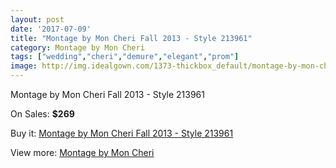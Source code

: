 ```yaml
---
layout: post
date: '2017-07-09'
title: "Montage by Mon Cheri Fall 2013 - Style 213961"
category: Montage by Mon Cheri
tags: ["wedding","cheri","demure","elegant","prom"]
image: http://img.idealgown.com/1373-thickbox_default/montage-by-mon-cheri-fall-2013-style-213961.jpg
---
```

Montage by Mon Cheri Fall 2013 - Style 213961

On Sales: **$269**
<a href="https://www.idealgown.com/en/montage-by-mon-cheri/623-montage-by-mon-cheri-fall-2013-style-213961.html"><amp-img layout="responsive" width="600" height="600" src="//img.idealgown.com/1373-thickbox_default/montage-by-mon-cheri-fall-2013-style-213961.jpg" alt="Montage by Mon Cheri Fall 2013 - Style 213961 0" /></a>
<a href="https://www.idealgown.com/en/montage-by-mon-cheri/623-montage-by-mon-cheri-fall-2013-style-213961.html"><amp-img layout="responsive" width="600" height="600" src="//img.idealgown.com/1374-thickbox_default/montage-by-mon-cheri-fall-2013-style-213961.jpg" alt="Montage by Mon Cheri Fall 2013 - Style 213961 1" /></a>

Buy it: [Montage by Mon Cheri Fall 2013 - Style 213961](https://www.idealgown.com/en/montage-by-mon-cheri/623-montage-by-mon-cheri-fall-2013-style-213961.html "Montage by Mon Cheri Fall 2013 - Style 213961")

View more: [Montage by Mon Cheri](https://www.idealgown.com/en/9-montage-by-mon-cheri "Montage by Mon Cheri")